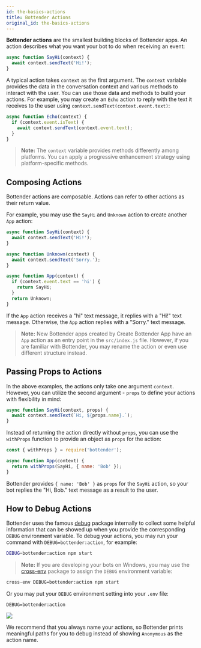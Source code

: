 ```yaml
---
id: the-basics-actions
title: Bottender Actions
original_id: the-basics-actions
---
```


**Bottender actions** are the smallest building blocks of Bottender apps. An action describes what you want your bot to do when receiving an event:

```js
async function SayHi(context) {
  await context.sendText('Hi!');
}
```

A typical action takes `context` as the first argument. The `context` variable provides the data in the conversation context and various methods to interact with the user. You can use those data and methods to build your actions. For example, you may create an `Echo` action to reply with the text it receives to the user using `context.sendText(context.event.text)`:

```js
async function Echo(context) {
  if (context.event.isText) {
    await context.sendText(context.event.text);
  }
}
```

> **Note:** The `context` variable provides methods differently among platforms. You can apply a progressive enhancement strategy using platform-specific methods.

## Composing Actions

Bottender actions are composable. Actions can refer to other actions as their return value.

For example, you may use the `SayHi` and `Unknown` action to create another `App` action:

```js
async function SayHi(context) {
  await context.sendText('Hi!');
}

async function Unknown(context) {
  await context.sendText('Sorry.');
}

async function App(context) {
  if (context.event.text == 'hi') {
    return SayHi;
  }
  return Unknown;
}
```

If the `App` action receives a "hi" text message, it replies with a "Hi!" text message. Otherwise, the `App` action replies with a "Sorry." text message.

> **Note:** New Bottender apps created by Create Bottender App have an `App` action as an entry point in the `src/index.js` file. However, if you are familiar with Bottender, you may rename the action or even use different structure instead.

## Passing Props to Actions

In the above examples, the actions only take one argument `context`. However, you can utilize the second argument - `props` to define your actions with flexibility in mind:

```js
async function SayHi(context, props) {
  await context.sendText(`Hi, ${props.name}.`);
}
```

Instead of returning the action directly without `props`, you can use the `withProps` function to provide an object as `props` for the action:

```js
const { withProps } = require('bottender');

async function App(context) {
  return withProps(SayHi, { name: 'Bob' });
}
```

Bottender provides `{ name: 'Bob' }` as `props` for the `SayHi` action, so your bot replies the "Hi, Bob." text message as a result to the user.

## How to Debug Actions

Bottender uses the famous [debug](https://www.npmjs.com/package/debug) package internally to collect some helpful information that can be showed up when you provide the corresponding `DEBUG` environment variable. To debug your actions, you may run your command with `DEBUG=bottender:action`, for example:

```sh
DEBUG=bottender:action npm start
```

> **Note:** If you are developing your bots on Windows, you may use the [cross-env](https://www.npmjs.com/package/cross-env) package to assign the `DEBUG` environment variable:

```sh
cross-env DEBUG=bottender:action npm start
```

Or you may put your `DEBUG` environment setting into your `.env` file:

```
DEBUG=bottender:action
```

![](https://user-images.githubusercontent.com/3382565/70204869-0dd9db00-175d-11ea-814f-140b3807f39d.gif)

We recommend that you always name your actions, so Bottender prints meaningful paths for you to debug instead of showing `Anonymous` as the action name.

